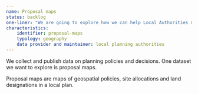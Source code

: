 ```yaml
---
name: Proposal maps
status: backlog
one-liner: "We are going to explore how we can help Local Authorities make proposal maps data available."
characteristics:
    identifier: proposal-maps
    typology: geography
    data provider and maintainer: local planning authorities
---
```


We collect and publish data on planning policies and decisions. One dataset we want to explore is proposal maps. 

Proposal maps are maps of geospatial policies, site allocations and land designations in a local plan.
